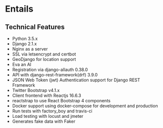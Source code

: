# Entails

## Technical Features
* Python 3.5.x
* Django 2.1.x
* Nginx as a server
* SSL via letsencrypt and certbot
* GeoDjango for location support
* Eva an AI
* Registration via django-allauth 0.38.0
* API with django-rest-framework(drf) 3.9.0
* JSON Web Token (jwt) Authentication support for Django REST Framework
* Twitter Bootstrap v4.1.x
* Client frontend with Reactjs 16.6.3
* reactstrap to use React Bootstrap 4 components 
* Docker support using docker-compose for development and production
* Run tests with factory_boy and travis-ci
* Load testing with locust and jmeter
* Generates fake data with Faker 